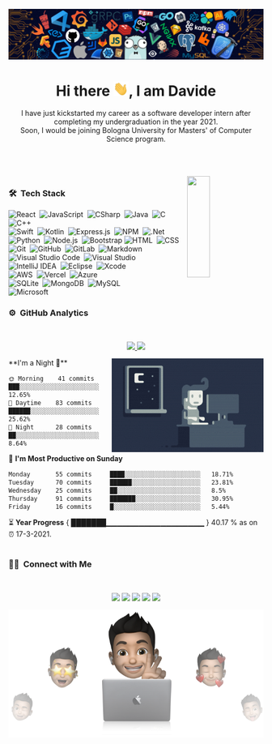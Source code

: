 <p align="center"><img src="https://raw.githubusercontent.com/KevinPatel04/KevinPatel04/master/header.png"></p>

<h1 align="center">Hi there <img src="https://raw.githubusercontent.com/KevinPatel04/KevinPatel04/master/Hi.gif" width="30px">, I am Davide </h1>

<p align="center" width="150px"> I have just kickstarted my career as a software developer intern after completing my undergraduation in the year 2021. <br>Soon, I would be joining Bologna University for Masters' of Computer Science program.</p>
<br>
<br>
<br>

<img align="right" style="width:30%; height: 200px" src="https://camo.githubusercontent.com/992babdffd8c74a1502de375fbdf7e4d54773242/68747470733a2f2f6d656469612e67697068792e636f6d2f6d656469612f53576f536b4e36447854737a71494b4571762f67697068792e676966">

### 🛠 &nbsp;Tech Stack

![React](https://img.shields.io/badge/-React-05122A?style=flat&logo=react)&nbsp;
![JavaScript](https://img.shields.io/badge/-JavaScript-05122A?style=flat&logo=javascript)&nbsp;
![CSharp](https://img.shields.io/badge/-C%23-05122A?style=flat&logo=c-sharp&logoColor=A8B9CC)&nbsp;
![Java](https://img.shields.io/badge/-Java-05122A?style=flat&logo=Java&logoColor=FFA518)&nbsp;
![C](https://img.shields.io/badge/-C-05122A?style=flat&logo=C&logoColor=A8B9CC)&nbsp;
![C++](https://img.shields.io/badge/-C++-05122A?style=flat&logo=C%2B%2B&logoColor=00599C)\
![Swift](https://img.shields.io/badge/swift-05122A?style=flat&logo=swift)&nbsp;
![Kotlin](https://img.shields.io/badge/kotlin-05122A?style=flat&logo=kotlin)&nbsp;
![Express.js](https://img.shields.io/badge/express.js-05122A?style=flat&logo=express&logoColor=%2361DAFB)&nbsp;
![NPM](https://img.shields.io/badge/NPM-05122A?style=flat&logo=npm)&nbsp;
![.Net](https://img.shields.io/badge/.Net-05122A?style=flat&logo=.net)&nbsp;
\
![Python](https://img.shields.io/badge/-Python-05122A?style=flat&logo=python)&nbsp;
![Node.js](https://img.shields.io/badge/-Node.js-05122A?style=flat&logo=node.js)&nbsp;
![Bootstrap](https://img.shields.io/badge/-Bootstrap-05122A?style=flat&logo=bootstrap&logoColor=563D7C)
![HTML](https://img.shields.io/badge/-HTML-05122A?style=flat&logo=HTML5)&nbsp;
![CSS](https://img.shields.io/badge/-CSS-05122A?style=flat&logo=CSS3&logoColor=1572B6)&nbsp;\
![Git](https://img.shields.io/badge/-Git-05122A?style=flat&logo=git)&nbsp;
![GitHub](https://img.shields.io/badge/-GitHub-05122A?style=flat&logo=github)&nbsp;
![GitLab](https://img.shields.io/badge/gitlab-%23181717.svg?style=flat&logo=gitlab&logoColor=white)&nbsp;
![Markdown](https://img.shields.io/badge/-Markdown-05122A?style=flat&logo=markdown)\
![Visual Studio Code](https://img.shields.io/badge/-Visual%20Studio%20Code-05122A?style=flat&logo=visual-studio-code&logoColor=007ACC)&nbsp;
![Visual Studio](https://img.shields.io/badge/-Visual%20Studio-05122A?style=flat&logo=visual-studio&logoColor=AA1FA1)&nbsp;
![IntelliJ IDEA](https://img.shields.io/badge/IntelliJIDEA-05122A?style=flat&logo=intellij-idea&logoColor=009ACC)&nbsp;
![Eclipse](https://img.shields.io/badge/-Eclipse-05122A?style=flat&logo=eclipse-ide&logoColor=yellow)&nbsp;
![Xcode](https://img.shields.io/badge/Xcode-05122A?style=flat&logo=Xcode&logoColor=7667FFF)\
![AWS](https://img.shields.io/badge/-AWS-05122A?style=flat&logo=amazon-aws)&nbsp;
![Vercel](https://img.shields.io/badge/-vercel-05122A?style=flat&logo=vercel)&nbsp;
![Azure](https://img.shields.io/badge/azure-05122A?style=flat&logo=azure-devops&logoColor=00599C)\
![SQLite](https://img.shields.io/badge/sqlite-05122A?style=flat&logo=sqlite&logoColor=067A76)&nbsp;
![MongoDB](https://img.shields.io/badge/MongoDB-05122A?style=flat&logo=mongodb&logoColor=green)&nbsp;
![MySQL](https://img.shields.io/badge/mysql-05122A?style=flat&logo=mysql&logoColor=white)\
![Microsoft](https://img.shields.io/badge/Microsoft-05122A?style=flat&logo=microsoft&logoColor=0077B5)&nbsp;

### ⚙️ &nbsp;GitHub Analytics
<br>
<p align="center">
<a href="https://github.com/davidetalevi98">
  <img height="180em" src="https://github-readme-stats-eight-theta.vercel.app/api?username=davidetalevi98&show_icons=true&theme=algolia&include_all_commits=true&count_private=true"/>
  <img height="180em" src="https://github-readme-stats-eight-theta.vercel.app/api/top-langs/?username=AVS1508&layout=compact&langs_count=8&theme=algolia"/>
</a>
</p>

<img alt="Night Coding" src="https://raw.githubusercontent.com/AVS1508/AVS1508/master/assets/Night-Coding.gif" align="right"/>
<!--START_SECTION:waka-->
**I'm a Night 🦉** 

```text
🌞 Morning    41 commits   ███░░░░░░░░░░░░░░░░░░░░░░   12.65% 
🌆 Daytime    83 commits   ██████░░░░░░░░░░░░░░░░░░░   25.62% 
🌙 Night      28 commits   ██░░░░░░░░░░░░░░░░░░░░░░░   8.64%
```
📅 **I'm Most Productive on Sunday** 
```text
Monday       55 commits     ████░░░░░░░░░░░░░░░░░░░░░   18.71% 
Tuesday      70 commits     ██████░░░░░░░░░░░░░░░░░░░   23.81%  
Wednesday    25 commits     ██░░░░░░░░░░░░░░░░░░░░░░░   8.5% 
Thursday     91 commits     ███████░░░░░░░░░░░░░░░░░░   30.95%
Friday       16 commits     █░░░░░░░░░░░░░░░░░░░░░░░░   5.44% 

```
<!--END_SECTION:waka-->

⏳ **Year Progress** { ███████▁▁▁▁▁▁▁▁▁▁▁▁▁▁▁▁▁▁ } 40.17 % as on ⏰ 17-3-2021.
<br>
<br>
### 🤝🏻 &nbsp;Connect with Me
<br>
<p align="center">
<a href="https://www.davidetalevi.it"><img src="https://img.shields.io/badge/-davidetalevi.com-3423A6?style=flat&logo=Google-Chrome&logoColor=white"/></a>
<a href="https://linkedin.com/in/davidetalevi98"><img src="https://img.shields.io/badge/-Davide%20Talevi-0077B5?style=flat&logo=Linkedin&logoColor=white"/></a>
<a href="mailto:davidetalevi@gmail.com"><img src="https://img.shields.io/badge/-gmail-D14836?style=flat&logo=Gmail&logoColor=white"/></a>
<a href="https://instagram.com/davidetalevi"><img src="https://img.shields.io/badge/-@__davidetalevi__-E4405F?style=flat&logo=Instagram&logoColor=white"/></a>
<a href="https://facebook.com/Davide%20Talevi"><img src="https://img.shields.io/badge/-@Davide%20Talevi-1877F2?style=flat&logo=Facebook&logoColor=white"/></a>
</p>

<p align="center"><img src="https://raw.githubusercontent.com/KevinPatel04/KevinPatel04/master/cover-thompson.png"></p>
